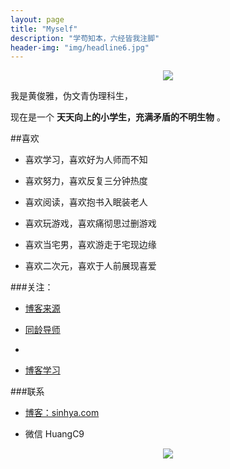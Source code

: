 ```yaml
---
layout: page
title: "Myself"
description: "学苟知本，六经皆我注脚"
header-img: "img/headline6.jpg"
---
```



<center>
    <p><img src="http://7xlzhh.com1.z0.glb.clouddn.com/Read.png"></p>
</center>

我是黄俊雅，伪文青伪理科生，

现在是一个 **天天向上的小学生，充满矛盾的不明生物** 。

##喜欢

- 喜欢学习，喜欢好为人师而不知

- 喜欢努力，喜欢反复三分钟热度

- 喜欢阅读，喜欢抱书入眠装老人


- 喜欢玩游戏，喜欢痛彻思过删游戏

- 喜欢当宅男，喜欢游走于宅现边缘

- 喜欢二次元，喜欢于人前展现喜爱






###关注：


- [博客来源](http://cnfeat.com/)

- [同龄导师](http://dandyweng.com/)
- 
- [博客学习](http://www.dreamingo.com/)












###联系

- [博客：sinhya.com](sinhya.com)

- 微信 HuangC9



<center>
    <p><img src="http://7xlzhh.com1.z0.glb.clouddn.com/WeChat.jpg" align="center"></p>
</center>












